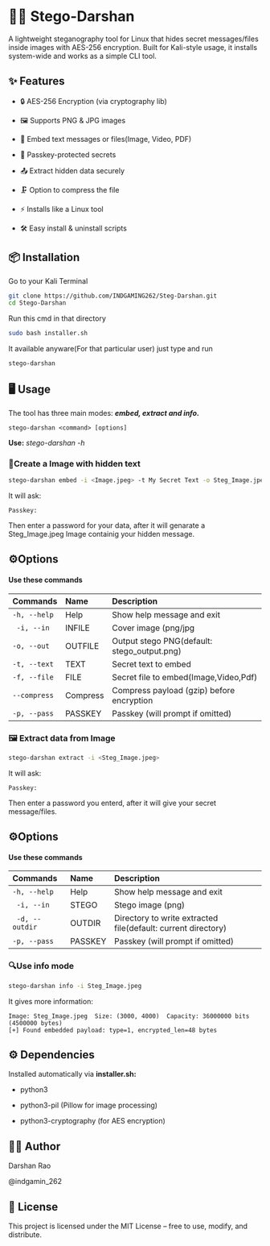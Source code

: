 
# 🕵‍♂ Stego-Darshan

A lightweight steganography tool for Linux that hides secret messages/files inside images with AES-256 encryption.
Built for Kali-style usage, it installs system-wide and works as a simple CLI tool.
## ✨ Features

- 🔒 AES-256 Encryption (via cryptography lib)

- 🖼 Supports PNG & JPG images

- 📝 Embed text messages or files(Image, Video, PDF)

- 🔑 Passkey-protected secrets

- 📤 Extract hidden data securely

- 🗜️ Option to compress the file 

- ⚡ Installs like a Linux tool 

- 🛠 Easy install & uninstall scripts
## 📦 Installation

Go to your Kali Terminal

```bash
git clone https://github.com/INDGAMING262/Steg-Darshan.git
cd Stego-Darshan
```

Run this cmd in that directory

```bash
sudo bash installer.sh
```

It available anyware(For that particular user) just type and run

```bash
stego-darshan
```
    
## 🖥 Usage
The tool has three main modes: ***embed, extract and info.***

`stego-darshan <command> [options]`


**Use:** _stego-darshan <mode> -h_

### 📝Create a Image with hidden text
```bash
stego-darshan embed -i <Image.jpeg> -t My Secret Text -o Steg_Image.jpeg 
```

It will ask:
```text
Passkey:
```
Then enter a password for your data, after it will genarate a Steg_Image.jpeg Image containig your hidden message.









## ⚙️Options

#### Use these commands



| **Commands**  |  **Name**    | **Description**                |
| :----------   | :-------     | :-------------------------     |
|  `-h, --help` | Help         | Show help message and exit     |
| ` -i, --in`   | INFILE        | Cover image (png/jpg
 `-o, --out` |OUTFILE   |Output stego PNG(default: stego_output.png)
  `-t, --text` |TEXT     |Secret text to embed
  `-f, --file` |FILE     |Secret file to embed(Image,Video,Pdf)
  `--compress` |Compress|Compress payload (gzip) before encryption
  `-p, --pass` |PASSKEY  |Passkey (will prompt if omitted)



### 🖼️ Extract data from Image
```bash
stego-darshan extract -i <Steg_Image.jpeg> 
```

It will ask:
```text
Passkey:
```
Then enter a password you enterd, after it will give your secret message/files.


## ⚙️Options

#### Use these commands

| **Commands**  |  **Name**    | **Description**                |
| :----------   | :-------     | :-------------------------     |
|  `-h, --help` | Help         | Show help message and exit     |
| ` -i, --in`   | STEGO        | Stego image (png)
|` -d, --outdir`| OUTDIR       |Directory to write extracted file(default: current directory)|
| `-p, --pass`    | PASSKEY      |Passkey (will prompt if omitted)|

### 🔍Use info mode

```bash
stego-darshan info -i Steg_Image.jpeg
```
It gives more information:
```text
Image: Steg_Image.jpeg  Size: (3000, 4000)  Capacity: 36000000 bits (4500000 bytes)
[+] Found embedded payload: type=1, encrypted_len=48 bytes

```
## ⚙ Dependencies

Installed automatically via **installer.sh:**

- python3

- python3-pil (Pillow for image processing)

- python3-cryptography (for AES encryption)
## 👨‍💻 Author

Darshan Rao

@indgamin_262 

## 📝 License

This project is licensed under the MIT License – free to use, modify, and distribute.

